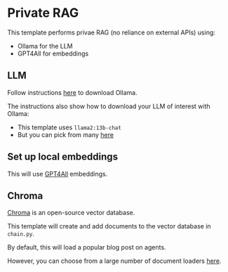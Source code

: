 # Private RAG 

This template performs privae RAG (no reliance on external APIs) using:

* Ollama for the LLM
* GPT4All for embeddings

##  LLM

Follow instructions [here](https://python.langchain.com/docs/integrations/chat/ollama) to download Ollama.

The instructions also show how to download your LLM of interest with Ollama:

* This template uses `llama2:13b-chat`
* But you can pick from many [here](https://ollama.ai/library)

## Set up local embeddings

This will use [GPT4All](https://python.langchain.com/docs/integrations/text_embedding/gpt4all) embeddings.

##  Chroma

[Chroma](https://python.langchain.com/docs/integrations/vectorstores/chroma) is an open-source vector database.

This template will create and add documents to the vector database in `chain.py`.

By default, this will load a popular blog post on agents.

However, you can choose from a large number of document loaders [here](https://python.langchain.com/docs/integrations/document_loaders).